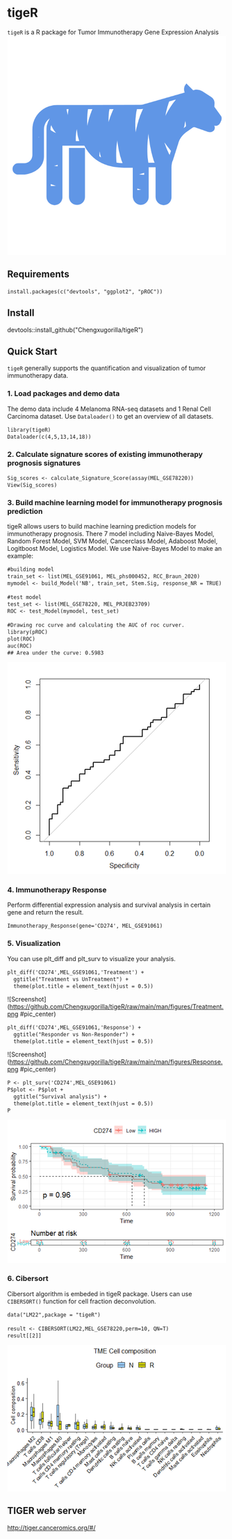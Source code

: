 # tigeR
`tigeR` is a R package for Tumor Immunotherapy Gene Expression Analysis
![Screenshot](https://github.com/Chengxugorilla/tigeR/raw/main/man/figures/logo.png)

## Requirements
`install.packages(c("devtools", "ggplot2", "pROC"))`

## Install
devtools::install_github("Chengxugorilla/tigeR")

## Quick Start
`tigeR` generally supports the quantification and visualization of tumor immunotherapy data. 

### 1. Load packages and demo data
The demo data include 4 Melanoma RNA-seq datasets and 1 Renal Cell Carcinoma dataset. Use `Dataloader()` to get an overview of all datasets.
```
library(tigeR)
Dataloader(c(4,5,13,14,18))
```
### 2. Calculate signature scores of existing immunotherapy prognosis signatures
```
Sig_scores <- calculate_Signature_Score(assay(MEL_GSE78220))
View(Sig_scores)
```
### 3. Build machine learning model for immunotherapy prognosis prediction
  tigeR allows users to build machine learning prediction models for immunotherapy prognosis. There 7 model including Naive-Bayes Model, Random Forest Model, SVM Model, Cancerclass Model, Adaboost Model, Logitboost Model, Logistics Model.
  We use Naive-Bayes Model to make an example:
```
#building model
train_set <- list(MEL_GSE91061, MEL_phs000452, RCC_Braun_2020)
mymodel <- build_Model('NB', train_set, Stem.Sig, response_NR = TRUE)

#test model
test_set <- list(MEL_GSE78220, MEL_PRJEB23709)
ROC <- test_Model(mymodel, test_set)

#Drawing roc curve and calculating the AUC of roc curver.
library(pROC)
plot(ROC)
auc(ROC)
## Area under the curve: 0.5983
```
![Screenshot](https://github.com/Chengxugorilla/tigeR/raw/main/man/figures/ROC.png)
### 4. Immunotherapy Response
Perform differential expression analysis and survival analysis in certain gene and return the result.
```
Immunotherapy_Response(gene='CD274', MEL_GSE91061)
```
### 5. Visualization
You can use plt_diff and plt_surv to visualize your analysis.
```
plt_diff('CD274',MEL_GSE91061,'Treatment') +
  ggtitle("Treatment vs UnTreatment") +
  theme(plot.title = element_text(hjust = 0.5)) 
```
![Screenshot](https://github.com/Chengxugorilla/tigeR/raw/main/man/figures/Treatment.png #pic_center)
```
plt_diff('CD274',MEL_GSE91061,'Response') +
  ggtitle("Responder vs Non-Responder") +
  theme(plot.title = element_text(hjust = 0.5))
```
![Screenshot](https://github.com/Chengxugorilla/tigeR/raw/main/man/figures/Response.png #pic_center)
```
P <- plt_surv('CD274',MEL_GSE91061)
P$plot <- P$plot +
  ggtitle("Survival analysis") +
  theme(plot.title = element_text(hjust = 0.5))
P
```
![Screenshot](https://github.com/Chengxugorilla/tigeR/raw/main/man/figures/Survival.png)
### 6. Cibersort
Cibersort algorithm is embeded in tigeR package. Users can use `CIBERSORT()` function for cell fraction deconvolution.
```
data("LM22",package = "tigeR")

result <- CIBERSORT(LM22,MEL_GSE78220,perm=10, QN=T)
result[[2]]
```
![Screenshot](https://github.com/Chengxugorilla/tigeR/raw/main/man/figures/CIBERSORT.png)

## TIGER web server
http://tiger.canceromics.org/#/
